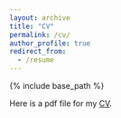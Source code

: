 ```yaml
---
layout: archive
title: "CV"
permalink: /cv/
author_profile: true
redirect_from:
  - /resume
---
```


{% include base_path %}

Here is a pdf file for my [CV](https://jamesdi1993.github.io/files/CV_DiYubai_27_10_2019.pdf).

